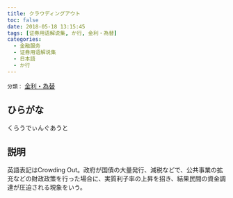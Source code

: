 ```yaml
---
title: クラウディングアウト
toc: false
date: 2018-05-18 13:15:45
tags: [证券用语解说集, か行, 金利・為替]
categories:
  - 金融服务
  - 证券用语解说集
  - 日本語
  - か行
---
```


`分類：` [金利・為替](/tags/金利・為替/)

## ひらがな

くらうでぃんぐあうと

## 説明

英語表記はCrowding Out。政府が国債の大量発行、減税などで、公共事業の拡充などの財政政策を行った場合に、実質利子率の上昇を招き、結果民間の資金調達が圧迫される現象をいう。
